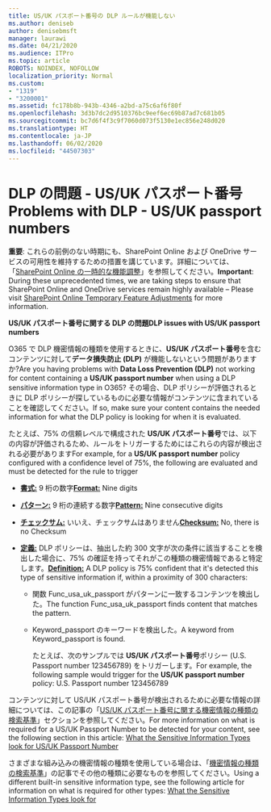 ```yaml
---
title: US/UK パスポート番号の DLP ルールが機能しない
ms.author: deniseb
author: denisebmsft
manager: laurawi
ms.date: 04/21/2020
ms.audience: ITPro
ms.topic: article
ROBOTS: NOINDEX, NOFOLLOW
localization_priority: Normal
ms.custom:
- "1319"
- "3200001"
ms.assetid: fc178b8b-943b-4346-a2bd-a75c6af6f80f
ms.openlocfilehash: 3d3b7dc2d9510376bc9eef6ec69b87ad7c681b05
ms.sourcegitcommit: bc7d6f4f3c9f7060d073f5130e1ec856e248d020
ms.translationtype: HT
ms.contentlocale: ja-JP
ms.lasthandoff: 06/02/2020
ms.locfileid: "44507303"
---
```

# <a name="problems-with-dlp---usuk-passport-numbers"></a><span data-ttu-id="984bd-102">DLP の問題 - US/UK パスポート番号</span><span class="sxs-lookup"><span data-stu-id="984bd-102">Problems with DLP - US/UK passport numbers</span></span>

<span data-ttu-id="984bd-103">**重要**: これらの前例のない時期にも、SharePoint Online および OneDrive サービスの可用性を維持するための措置を講じています。詳細については、「[SharePoint Online の一時的な機能調整](https://aka.ms/ODSPAdjustments)」を参照してください。</span><span class="sxs-lookup"><span data-stu-id="984bd-103">**Important**: During these unprecedented times, we are taking steps to ensure that SharePoint Online and OneDrive services remain highly available – Please visit [SharePoint Online Temporary Feature Adjustments](https://aka.ms/ODSPAdjustments) for more information.</span></span>

<span data-ttu-id="984bd-104">**US/UK パスポート番号に関する DLP の問題**</span><span class="sxs-lookup"><span data-stu-id="984bd-104">**DLP issues with US/UK passport numbers**</span></span>

<span data-ttu-id="984bd-105">O365 で DLP 機密情報の種類を使用するときに、**US/UK パスポート番号**を含むコンテンツに対して**データ損失防止 (DLP)** が機能しないという問題がありますか?</span><span class="sxs-lookup"><span data-stu-id="984bd-105">Are you having problems with **Data Loss Prevention (DLP)** not working for content containing a **US/UK passport number** when using a DLP sensitive information type in O365?</span></span> <span data-ttu-id="984bd-106">その場合、DLP ポリシーが評価されるときに DLP ポリシーが探しているものに必要な情報がコンテンツに含まれていることを確認してください。</span><span class="sxs-lookup"><span data-stu-id="984bd-106">If so, make sure your content contains the needed information for what the DLP policy is looking for when it is evaluated.</span></span>
  
<span data-ttu-id="984bd-107">たとえば、75% の信頼レベルで構成された **US/UK パスポート番号**では、以下の内容が評価されるため、ルールをトリガーするためにはこれらの内容が検出される必要があります</span><span class="sxs-lookup"><span data-stu-id="984bd-107">For example, for a **US/UK passport number** policy configured with a confidence level of 75%, the following are evaluated and must be detected for the rule to trigger</span></span>
  
- <span data-ttu-id="984bd-108">**[書式:](https://docs.microsoft.com/microsoft-365/compliance/sensitive-information-type-entity-definitions#format-77)** 9 桁の数字</span><span class="sxs-lookup"><span data-stu-id="984bd-108">**[Format:](https://docs.microsoft.com/microsoft-365/compliance/sensitive-information-type-entity-definitions#format-77)** Nine digits</span></span>

- <span data-ttu-id="984bd-109">**[パターン:](https://docs.microsoft.com/microsoft-365/compliance/sensitive-information-type-entity-definitions#pattern-77)** 9 桁の連続する数字</span><span class="sxs-lookup"><span data-stu-id="984bd-109">**[Pattern:](https://docs.microsoft.com/microsoft-365/compliance/sensitive-information-type-entity-definitions#pattern-77)** Nine consecutive digits</span></span>

- <span data-ttu-id="984bd-110">**[チェックサム:](https://docs.microsoft.com/microsoft-365/compliance/sensitive-information-type-entity-definitions#checksum-76)** いいえ、チェックサムはありません</span><span class="sxs-lookup"><span data-stu-id="984bd-110">**[Checksum:](https://docs.microsoft.com/microsoft-365/compliance/sensitive-information-type-entity-definitions#checksum-76)** No, there is no Checksum</span></span>

- <span data-ttu-id="984bd-111">**[定義:](https://docs.microsoft.com/microsoft-365/compliance/sensitive-information-type-entity-definitions#definition-77)** DLP ポリシーは、抽出した約 300 文字が次の条件に該当することを検出した場合に、75% の確証を持ってそれがこの種類の機密情報であると特定します。</span><span class="sxs-lookup"><span data-stu-id="984bd-111">**[Definition:](https://docs.microsoft.com/microsoft-365/compliance/sensitive-information-type-entity-definitions#definition-77)** A DLP policy is 75% confident that it's detected this type of sensitive information if, within a proximity of 300 characters:</span></span>

  - <span data-ttu-id="984bd-112">関数 Func_usa_uk_passport がパターンに一致するコンテンツを検出した。</span><span class="sxs-lookup"><span data-stu-id="984bd-112">The function Func_usa_uk_passport finds content that matches the pattern.</span></span>

  - <span data-ttu-id="984bd-113">Keyword_passport のキーワードを検出した。</span><span class="sxs-lookup"><span data-stu-id="984bd-113">A keyword from Keyword_passport is found.</span></span>

    <span data-ttu-id="984bd-114">たとえば、次のサンプルでは **US/UK パスポート番号**ポリシー (U.S. Passport number 123456789) をトリガーします。</span><span class="sxs-lookup"><span data-stu-id="984bd-114">For example, the following sample would trigger for the **US/UK passport number** policy: U.S. Passport number 123456789</span></span>

<span data-ttu-id="984bd-115">コンテンツに対して US/UK パスポート番号が検出されるために必要な情報の詳細については、この記事の「[US/UK パスポート番号に関する機密情報の種類の検索基準](https://docs.microsoft.com/microsoft-365/compliance/sensitive-information-type-entity-definitions#us--uk-passport-number)」セクションを参照してください。</span><span class="sxs-lookup"><span data-stu-id="984bd-115">For more information on what is required for a US/UK Passport Number to be detected for your content, see the following section in this article: [What the Sensitive Information Types look for US/UK Passport Number](https://docs.microsoft.com/microsoft-365/compliance/sensitive-information-type-entity-definitions#us--uk-passport-number)</span></span>
  
<span data-ttu-id="984bd-116">さまざまな組み込みの機密情報の種類を使用している場合は、「[機密情報の種類の検索基準](https://docs.microsoft.com/microsoft-365/compliance/sensitive-information-type-entity-definitions)」の記事でその他の種類に必要なものを参照してください。</span><span class="sxs-lookup"><span data-stu-id="984bd-116">Using a different built-in sensitive information type, see the following article for information on what is required for other types: [What the Sensitive Information Types look for](https://docs.microsoft.com/microsoft-365/compliance/sensitive-information-type-entity-definitions)</span></span>
  